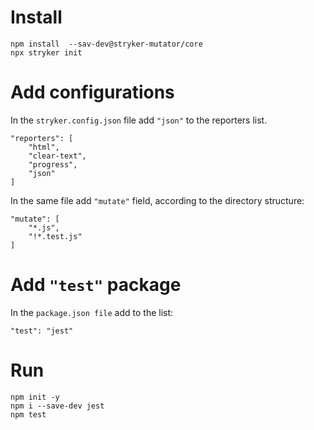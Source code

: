 # Install
~~~
npm install  --sav-dev@stryker-mutator/core
npx stryker init
~~~

# Add configurations
In the ```stryker.config.json``` file add ```"json"``` to the reporters list.
~~~
"reporters": [
    "html",
    "clear-text",
    "progress",
    "json"
]
~~~

In the same file add ```"mutate"``` field, according to the directory structure:
~~~
"mutate": [
    "*.js",
    "!*.test.js"
]
~~~

# Add ```"test"``` package
In the ```package.json file``` add to the list:
~~~
"test": "jest"
~~~

# Run
~~~
npm init -y
npm i --save-dev jest
npm test
~~~